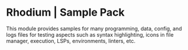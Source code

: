 # Rhodium | Sample Pack

This module provides samples for many programming, data, config, and logs files for testing aspects such as syntax highlighting, icons in file manager, execution, LSPs, environments, linters, etc.
